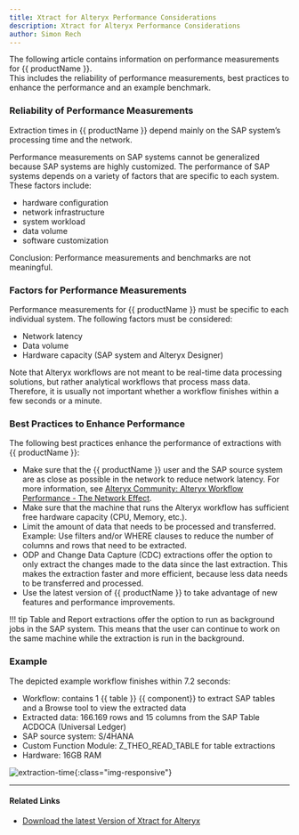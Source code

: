 ```yaml
---
title: Xtract for Alteryx Performance Considerations
description: Xtract for Alteryx Performance Considerations
author: Simon Rech
---
```


The following article contains information on performance measurements for {{ productName }}.<br>
This includes the reliability of performance measurements, best practices to enhance the performance and an example benchmark.

### Reliability of Performance Measurements

Extraction times in {{ productName }} depend mainly on the SAP system’s processing time and the network. 

Performance measurements on SAP systems cannot be generalized because SAP systems are highly customized. 
The performance of SAP systems depends on a variety of factors that are specific to each system. 
These factors include:
- hardware configuration
- network infrastructure
- system workload
- data volume
- software customization 

Conclusion: Performance measurements and benchmarks are not meaningful.

### Factors for Performance Measurements

Performance measurements for {{ productName }} must be specific to each individual system.
The following factors must be considered:
- Network latency
- Data volume
- Hardware capacity (SAP system and Alteryx Designer)

Note that Alteryx workflows are not meant to be real-time data processing solutions, but rather analytical workflows that process mass data. 
Therefore, it is usually not important whether a workflow finishes within a few seconds or a minute.

### Best Practices to Enhance Performance

The following best practices enhance the performance of extractions with {{ productName }}:
- Make sure that the {{ productName }} user and the SAP source system are as close as possible in the network to reduce network latency.
For more information, see [Alteryx Community: Alteryx Workflow Performance - The Network Effect](https://community.alteryx.com/t5/Engine-Works/Alteryx-Workflow-Performance-The-Network-Effect/ba-p/1030910).
- Make sure that the machine that runs the Alteryx workflow has sufficient free hardware capacity (CPU, Memory, etc.).
- Limit the amount of data that needs to be processed and transferred. Example: Use filters and/or WHERE clauses to reduce the number of columns and rows that need to be extracted.
- ODP and Change Data Capture (CDC) extractions offer the option to only extract the changes made to the data since the last extraction.
This makes the extraction faster and more efficient, because less data needs to be transferred and processed.
- Use the latest version of {{ productName }} to take advantage of new features and performance improvements.

!!! tip
    Table and Report extractions offer the option to run as background jobs in the SAP system.
    This means that the user can continue to work on the same machine while the extraction is run in the background.

### Example 

The depicted example workflow finishes within 7.2 seconds:<br>

- Workflow: contains 1 {{ table }} {{ component}} to extract SAP tables and a Browse tool to view the extracted data
- Extracted data: 166.169 rows and 15 columns from the SAP Table ACDOCA (Universal Ledger)
- SAP source system: S/4HANA
- Custom Function Module: Z_THEO_READ_TABLE for table extractions
- Hardware: 16GB RAM

![extraction-time](../assets/images/articles/xfa/extraction-time.png){:class="img-responsive"}

*****
#### Related Links
- [Download the latest Version of Xtract for Alteryx](https://my.theobald-software.com)
